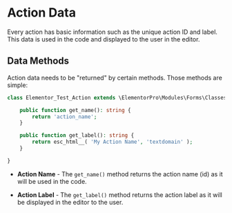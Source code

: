 # Action Data

<Badge type="tip" vertical="top" text="Elementor Pro" /> <Badge type="warning" vertical="top" text="Advanced" />

Every action has basic information such as the unique action ID and label. This data is used in the code and displayed to the user in the editor.

## Data Methods

Action data needs to be "returned" by certain methods. Those methods are simple:

```php
class Elementor_Test_Action extends \ElementorPro\Modules\Forms\Classes\Action_Base {

	public function get_name(): string {
		return 'action_name';
	}

	public function get_label(): string {
		return esc_html__( 'My Action Name', 'textdomain' );
	}

}
```

* **Action Name** - The `get_name()` method returns the action name (id) as it will be used in the code.

* **Action Label** - The `get_label()` method returns the action label as it will be displayed in the editor to the user.
